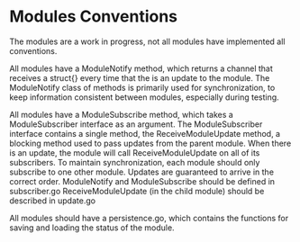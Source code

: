 Modules Conventions
===================

The modules are a work in progress, not all modules have implemented all
conventions.

All modules have a ModuleNotify method, which returns a channel that receives a
struct{} every time that the is an update to the module. The ModuleNotify class
of methods is primarily used for synchronization, to keep information
consistent between modules, especially during testing.

All modules have a ModuleSubscribe method, which takes a ModuleSubscriber
interface as an argument. The ModuleSubscriber interface contains a single
method, the ReceiveModuleUpdate method, a blocking method used to pass updates
from the parent module. When there is an update, the module will call
ReceiveModuleUpdate on all of its subscribers. To maintain synchronization,
each module should only subscribe to one other module. Updates are guaranteed
to arrive in the correct order. ModuleNotify and ModuleSubscribe should be
defined in subscriber.go ReceiveModuleUpdate (in the child module) should be
described in update.go

All modules should have a persistence.go, which contains the functions for
saving and loading the status of the module.
